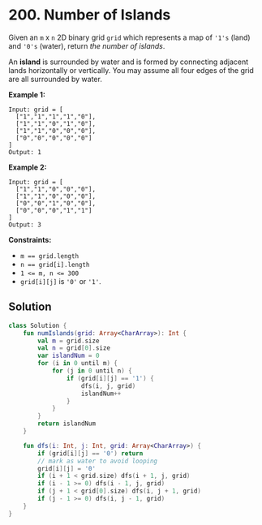 # 200. Number of Islands

Given an `m` x `n` 2D binary grid `grid` which represents a map of `'1's` (land) and `'0's` (water), return *the number of islands*.

An **island** is surrounded by water and is formed by connecting adjacent lands horizontally or vertically. You may assume all four edges of the grid are all surrounded by water.

 

**Example 1:**
```
Input: grid = [
  ["1","1","1","1","0"],
  ["1","1","0","1","0"],
  ["1","1","0","0","0"],
  ["0","0","0","0","0"]
]
Output: 1
```
**Example 2:**
```
Input: grid = [
  ["1","1","0","0","0"],
  ["1","1","0","0","0"],
  ["0","0","1","0","0"],
  ["0","0","0","1","1"]
]
Output: 3
``` 

**Constraints:**

- `m == grid.length`
- `n == grid[i].length`
- `1 <= m, n <= 300`
- `grid[i][j]` is `'0'` or `'1'`.

## Solution
```kotlin
class Solution {
    fun numIslands(grid: Array<CharArray>): Int {
        val m = grid.size
        val n = grid[0].size
        var islandNum = 0
        for (i in 0 until m) {
            for (j in 0 until n) {
                if (grid[i][j] == '1') {
                    dfs(i, j, grid)
                    islandNum++
                }
            }
        }
        return islandNum
    }

    fun dfs(i: Int, j: Int, grid: Array<CharArray>) {
        if (grid[i][j] == '0') return
        // mark as water to avoid looping
        grid[i][j] = '0'
        if (i + 1 < grid.size) dfs(i + 1, j, grid)
        if (i - 1 >= 0) dfs(i - 1, j, grid)
        if (j + 1 < grid[0].size) dfs(i, j + 1, grid)
        if (j - 1 >= 0) dfs(i, j - 1, grid)
    }
}
```